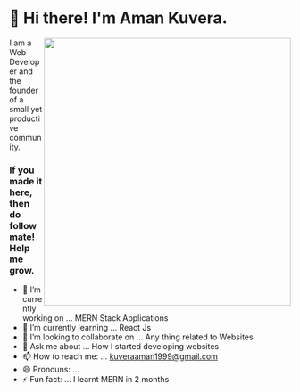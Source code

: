 <h1 align="left">👋 Hi there! I'm Aman Kuvera.</h1>
<img align="right" src="https://drive.google.com/thumbnail?id=1ftlZ-qsiSrhO4EVbUMxx7e3Y-13aJkfA" height="480" width="442">  
<p align="left">I am a Web Developer and the founder of a small yet productive community.</p>

  
  
### If you made it here, then do follow mate! Help me grow. 

- 🔭 I’m currently working on ... MERN Stack Applications
- 🌱 I’m currently learning ... React Js
- 👯 I’m looking to collaborate on ... Any thing related to Websites
- 💬 Ask me about ... How I started developing websites
- 📫 How to reach me: ... kuveraaman1999@gmail.com
- 😄 Pronouns: ... 
- ⚡ Fun fact: ... I learnt MERN in 2 months

